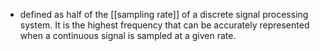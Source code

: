 - defined as half of the [[sampling rate]] of a discrete signal processing system. It is the highest frequency that can be accurately represented when a continuous signal is sampled at a given rate.
